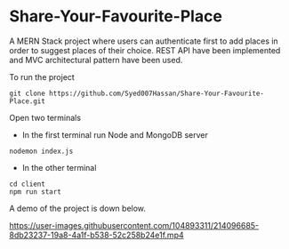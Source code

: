 # Share-Your-Favourite-Place
A MERN Stack project where users can authenticate first to add places in order to suggest places of their choice. REST API have been implemented and MVC architectural pattern have been used. 

To run the project

```
git clone https://github.com/Syed007Hassan/Share-Your-Favourite-Place.git
```

Open two terminals
* In the first terminal run Node and MongoDB server

```
nodemon index.js
```
* In the other terminal
```
cd client 
npm run start
```

A demo of the project is down below.

https://user-images.githubusercontent.com/104893311/214096685-8db23237-19a8-4a1f-b538-52c258b24e1f.mp4

